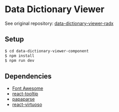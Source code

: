 # Data Dictionary Viewer

See original repository: [data-dictionary-viewer-radx](https://github.com/bmir-radx/data-dictionary-viewer-radx)


## Setup

```sh
$ cd data-dictionary-viewer-component
$ npm install
$ npm run dev
```


## Dependencies

- [Font Awesome](https://docs.fontawesome.com/v5/web/use-with/react)
- [react-tooltip](https://react-tooltip.com/)
- [papaparse](https://www.papaparse.com/)
- [react-virtuoso](https://virtuoso.dev/)
